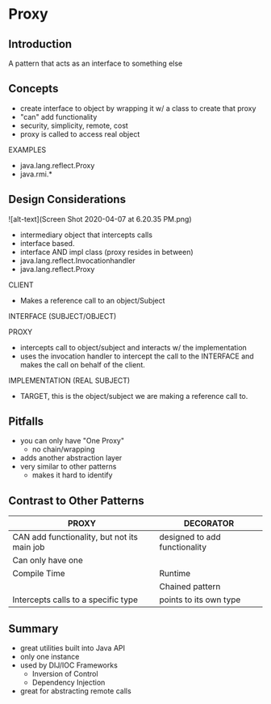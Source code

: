 # Proxy 

## Introduction
A pattern that acts as an interface to something else
## Concepts
- create interface to object by wrapping it w/ a class to create that proxy
- "can" add functionality
- security, simplicity, remote, cost
- proxy is called to access real object

EXAMPLES
- java.lang.reflect.Proxy
- java.rmi.*

## Design Considerations
![alt-text](Screen Shot 2020-04-07 at 6.20.35 PM.png)
- intermediary object that intercepts calls
- interface based. 
- interface AND impl class (proxy resides in between)
- java.lang.reflect.Invocationhandler
- java.lang.reflect.Proxy

CLIENT
- Makes a reference call to an object/Subject

INTERFACE (SUBJECT/OBJECT)

PROXY
- intercepts call to object/subject and interacts w/ the implementation
- uses the invocation handler to intercept the call to the INTERFACE and makes
the call on behalf of the client.

IMPLEMENTATION (REAL SUBJECT) 
- TARGET, this is the object/subject we are making a reference call to.

## Pitfalls
- you can only have "One Proxy"
    - no chain/wrapping
- adds another abstraction layer
- very similar to other patterns 
    - makes it hard to identify

## Contrast to Other Patterns

| PROXY | DECORATOR |
| --- | --- |
| CAN add functionality, but not its main job| designed to add functionality | 
| Can only have one  | | 
| Compile Time | Runtime | 
| | Chained pattern |
| Intercepts calls to a specific type | points to its own type | 

## Summary
- great utilities built into Java API
- only one instance
- used by DIJ/IOC Frameworks
    - Inversion of Control 
    - Dependency Injection
- great for abstracting remote calls

